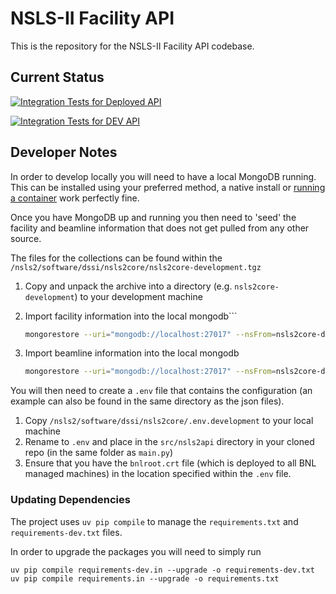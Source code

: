 # NSLS-II Facility API

This is the repository for the NSLS-II Facility API codebase.

## Current Status

[![Integration Tests for Deployed API](https://github.com/NSLS2/nsls2api/actions/workflows/test-production-deployment.yml/badge.svg)](https://github.com/NSLS2/nsls2api/actions/workflows/test-production-deployment.yml)

[![Integration Tests for DEV API](https://github.com/NSLS2/nsls2api/actions/workflows/test-dev-deployment.yml/badge.svg)](https://github.com/NSLS2/nsls2api/actions/workflows/test-dev-deployment.yml)

## Developer Notes

In order to develop locally you will need to have a local MongoDB running.  
This can be installed using your preferred method, a native install
or [running a container](https://hub.docker.com/_/mongo) work perfectly fine.

Once you have MongoDB up and running you then need to 'seed' the facility and beamline information that
does not get pulled from any other source.

The files for the collections can be found within the `/nsls2/software/dssi/nsls2core/nsls2core-development.tgz`

1. Copy and unpack the archive into a directory (e.g. `nsls2core-development`) to your development machine

2. Import facility information into the local mongodb```
   ```bash
   mongorestore --uri="mongodb://localhost:27017" --nsFrom=nsls2core-development.facilities --nsTo=nsls2core-development.facilities ./nsls2core-development/facilities.bson
   ```
3. Import beamline information into the local mongodb
   ```bash
   mongorestore --uri="mongodb://localhost:27017" --nsFrom=nsls2core-development.beamlines --nsTo=nsls2core-development.beamlines ./nsls2core-development/beamlines.bson
   ```

You will then need to create a `.env` file that contains the configuration (an example can also be found in the same
directory as the json files).

1. Copy `/nsls2/software/dssi/nsls2core/.env.development` to your local machine
2. Rename to `.env` and place in the `src/nsls2api` directory in your cloned repo (in the same folder as `main.py`)
3. Ensure that you have the `bnlroot.crt` file (which is deployed to all BNL managed machines) in the location specified
   within the `.env` file.

### Updating Dependencies

The project uses `uv pip compile` to manage the `requirements.txt` and `requirements-dev.txt` files.

In order to upgrade the packages you will need to simply run

```
uv pip compile requirements-dev.in --upgrade -o requirements-dev.txt
uv pip compile requirements.in --upgrade -o requirements.txt
```

